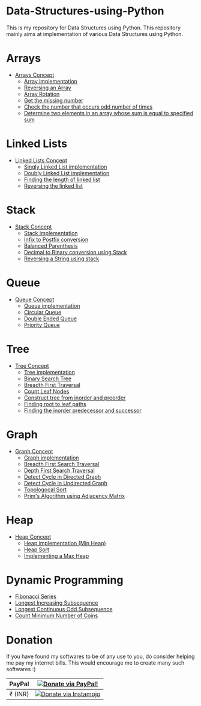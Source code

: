 # Data-Structures-using-Python
This is my repository for Data Structures using Python.
This repository mainly aims at implementation of various Data Structures using Python.


# Arrays

* [Arrays Concept](https://github.com/OmkarPathak/Data-Structures-using-Python/blob/master/Arrays/Arrays.ipynb)
    * [Array implementation](Arrays/Arrays.py)
    * [Reversing an Array](Arrays/P01_ReversingArray.py)
    * [Array Rotation](Arrays/P02_ArrayRotation.py)
    * [Get the missing number](Arrays/P03_GetMissingNumber.py)
    * [Check the number that occurs odd number of times](Arrays/P04_OddNumberOfTimes.py)
    * [Determine two elements in an array whose sum is equal to specified sum](Arrays/P05_CheckForPairSum.py)

# Linked Lists

* [Linked Lists Concept](https://github.com/OmkarPathak/Data-Structures-using-Python/blob/master/Linked%20Lists/Linked%20Lists.ipynb)
    * [Singly Linked List implementation](Linked%20Lists/SinglyLinkedList.py)
    * [Doubly Linked List implementation](Linked%20Lists/DoublyLinkedList.py)
    * [Finding the length of linked list](Linked%20Lists/P01_FindingLengthOfLinkedList.py)
    * [Reversing the linked list](Linked%20Lists/P02_ReversingLinkedList.py)

# Stack

* [Stack Concept](https://github.com/OmkarPathak/Data-Structures-using-Python/tree/master/Stack/Stack.ipynb)
    * [Stack implementation](https://github.com/OmkarPathak/Data-Structures-using-Python/tree/master/Stack/Stack.py)
    * [Infix to Postfix conversion](Stack/P01_InfixToPostfix.py)
    * [Balanced Parenthesis](Stack/P02_BalancedParenthesis.py)
    * [Decimal to Binary conversion using Stack](Stack/P03_DecimalToBinary.py)
    * [Reversing a String using stack](Stack/P04_ReverseString.py)

# Queue

* [Queue Concept](https://github.com/OmkarPathak/Data-Structures-using-Python/tree/master/Queue/Queue.ipynb)
    * [Queue implementation](Queue/Queue.py)
    * [Circular Queue](Queue/CicularQueue.py)
    * [Double Ended Queue](Queue/Deque.py)
    * [Priority Queue](Queue/PriorityQueue.py)

# Tree

* [Tree Concept](https://github.com/OmkarPathak/Data-Structures-using-Python/blob/master/Trees/Tree.ipynb)
    * [Tree implementation](Trees/Tree.py)
    * [Binary Search Tree](Trees/BinarySearchTree.py)
    * [Breadth First Traversal](Trees/P01_BreadthFirstTraversal.py)
    * [Count Leaf Nodes](Trees/P02_CountLeafNodes.py)
    * [Construct tree from inorder and preorder](Trees/P03_TreeFromInorderAndPreorder.py)
    * [Finding root to leaf paths](Trees/P04_RootToLeafPaths.py)
    * [Finding the inorder predecessor and successor](Trees/P05_InorderPredecessorAndSuccessor.py)

# Graph

* [Graph Concept](https://github.com/OmkarPathak/Data-Structures-using-Python/tree/master/Graph/Graph.ipynb)
    * [Graph implementation](Graph/Graph.py)
    * [Breadth First Search Traversal](Graph/P01_BreadthFirstSearch.py)
    * [Depth First Search Traversal](Graph/P02_DepthFirstSearch.py)
    * [Detect Cycle in Directed Graph](Graph/P03_DetectCycleInDirectedGraph.py)
    * [Detect Cycle in Undirected Graph](Graph/P04_DetectCycleInUndirectedGraph.py)
    * [Topologocal Sort](Graph/P05_TopologicalSort.py)
    * [Prim's Algorithm using Adjacency Matrix](Graph/P06_Prim's-Algorithm.py)

# Heap

* [Heap Concept](https://github.com/OmkarPathak/Data-Structures-using-Python/blob/master/Heap/Heap.ipynb)
    * [Heap implementation (Min Heap)](Heap/Heap.py)
    * [Heap Sort](Heap/P01_HeapSort.py)
    * [Implementing a Max Heap](Heap/P02_MaxHeap.py)

# Dynamic Programming

* [Fibonacci Series](Dynamic%20Programming/P01_Fibonnaci.py)
* [Longest Increasing Subsequence](Dynamic%20Programming/P02_LongestIncreasingSubsequence.py)
* [Longest Continuous Odd Subsequence](Dynamic%20Programming/P03_LongestContinuousOddSubsequence.py)
* [Count Minimum Number of Coins](Dynamic%20Programming/mincoin.py)

# Donation

If you have found my softwares to be of any use to you, do consider helping me pay my internet bills. This would encourage me to create many such softwares :)

| PayPal | <a href="https://paypal.me/omkarpathak27" target="_blank"><img src="https://www.paypalobjects.com/webstatic/mktg/logo/AM_mc_vs_dc_ae.jpg" alt="Donate via PayPal!" title="Donate via PayPal!" /></a> |
|:-------------------------------------------:|:-------------------------------------------------------------:|
| ₹ (INR)  | <a href="https://www.instamojo.com/@omkarpathak/" target="_blank"><img src="https://www.soldermall.com/images/pic-online-payment.jpg" alt="Donate via Instamojo" title="Donate via instamojo" /></a> |
